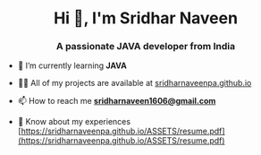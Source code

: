 <h1 align="center">Hi 👋, I'm Sridhar Naveen</h1>
<h3 align="center">A passionate JAVA developer from India</h3>

- 🌱 I’m currently learning **JAVA**

- 👨‍💻 All of my projects are available at [sridharnaveenpa.github.io](sridharnaveenpa.github.io)

- 📫 How to reach me **sridharnaveen1606@gmail.com**

- 📄 Know about my experiences [https://sridharnaveenpa.github.io/ASSETS/resume.pdf](https://sridharnaveenpa.github.io/ASSETS/resume.pdf)
